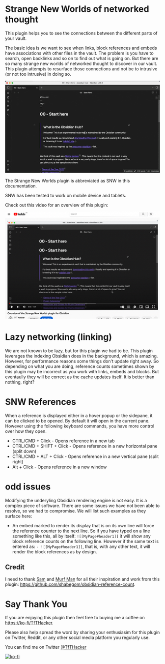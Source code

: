 # Strange New Worlds of networked thought
This plugin helps you to see the connections between the different parts of your vault.

The basic idea is we want to see when links, block references and embeds have associations with other files in the vault. The problem is you have to search, open backlinks and so on to find out what is going on. But there are so many strange new worlds of networked thought to discover in our vault. This plugin attempts to resurface those connections and not be to intrusive (or not too intrusive) in doing so.

![](media/SNW.gif)

The Strange New Worlds plugin is abbreviated as SNW in this documentation.

SNW has been tested to work on mobile device and tablets.

Check out this video for an overview of this plugin: 

[![](media/YouTubeIntroVid.jpg)](https://youtu.be/i08ksJ-nK9c)


# Lazy networking (linking)
We are not known to be lazy, but for this plugin we had to be. This plugin leverages the indexing Obsidian does in the background, which is amazing. However, for performance reasons some things don't update right away. So depending on what you are doing, reference counts sometimes shown by this plugin may be incorrect as you work with links, embeds and blocks. But eventaully they will be correct as the cache updates itself. It is better than nothing, right?

# SNW References
When a reference is displayed either in a hover popup or the sidepane, it can be clicked to be opened. By default it will open in the current pane. However using the following keyboard commands, you have more control over how they open.
+ CTRL/CMD + Click - Opens reference in a new tab
+ CTRL/CMD + SHIFT + Click - Opens reference in a new horizontal pane (split down)
+ CTRL/CMD + ALT + Click - Opens reference in a new vertical pane (split right)
+ Alt + Click - Opens reference in a new window

# odd issues
Modifying the underyling Obsidian rendering engine is not easy. It is a complex piece of software. There are some issues we have not been able to resolve, so we had to compromise. We will list such examples as they surface here:
- An embed marked to render its display that is on its own line will force the reference counter to the next line. So if you have typed on a line something like this, all by itself: `![[MyPage#header1]]` it will show any block reference counts on the following line. However if the same text is entered as: `- ![[MyPage#header1]]`, that is, with any other text, it will render the block references as by design.

## Credit
I need to thank [Sam](https://github.com/Shabegom) and [Murf Man](https://github.com/gitmurf) for all their inspiration and work from this plugin: https://github.com/shabegom/obsidian-reference-count. 

# Say Thank You
If you are enjoying this plugin then feel free to buying me a coffee on [https://ko-fi/TfTHacker](https://ko-fi.com/TfTHacker).

Please also help spread the word by sharing your enthusiasim for this plugin on Twitter, Reddit, or any other social media platform you regularly use. 

You can find me on Twitter [@TfTHacker](https://twitter.com/TfTHacker)

[![ko-fi](https://ko-fi.com/img/githubbutton_sm.svg)](https://ko-fi.com/N4N16TNFD)
